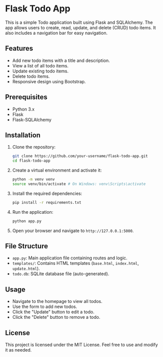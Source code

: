 # Flask Todo App

This is a simple Todo application built using Flask and SQLAlchemy. The app allows users to create, read, update, and delete (CRUD) todo items. It also includes a navigation bar for easy navigation.

## Features

- Add new todo items with a title and description.
- View a list of all todo items.
- Update existing todo items.
- Delete todo items.
- Responsive design using Bootstrap.

## Prerequisites

- Python 3.x
- Flask
- Flask-SQLAlchemy

## Installation

1. Clone the repository:
   ```bash
   git clone https://github.com/your-username/flask-todo-app.git
   cd flask-todo-app
   ```

2. Create a virtual environment and activate it:
   ```bash
   python -m venv venv
   source venv/bin/activate # On Windows: venv\Scripts\activate
   ```

3. Install the required dependencies:
   ```bash
   pip install -r requirements.txt
   ```

4. Run the application:
   ```bash
   python app.py
   ```

5. Open your browser and navigate to `http://127.0.0.1:5000`.

## File Structure

- `app.py`: Main application file containing routes and logic.
- `templates/`: Contains HTML templates (`base.html`, `index.html`, `update.html`).
- `todo.db`: SQLite database file (auto-generated).

## Usage

- Navigate to the homepage to view all todos.
- Use the form to add new todos.
- Click the "Update" button to edit a todo.
- Click the "Delete" button to remove a todo.

## License

This project is licensed under the MIT License. Feel free to use and modify it as needed.